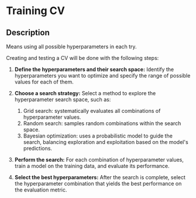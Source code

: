 # Training CV

## Description

Means using all possible hyperparameters in each try.

Creating and testing a CV will be done with the following steps:

1. **Define the hyperparameters and their search space:** Identify the hyperparameters you want to optimize and specify the range of possible values for each of them.
2. **Choose a search strategy:** Select a method to explore the hyperparameter search space, such as:

   1. Grid search: systematically evaluates all combinations of hyperparameter values.
   2. Random search: samples random combinations within the search space.
   3. Bayesian optimization: uses a probabilistic model to guide the search, balancing exploration and exploitation based on the model's predictions.

3. **Perform the search:** For each combination of hyperparameter values, train a model on the training data, and evaluate its performance.
4. **Select the best hyperparameters:** After the search is complete, select the hyperparameter combination that yields the best performance on the evaluation metric.
